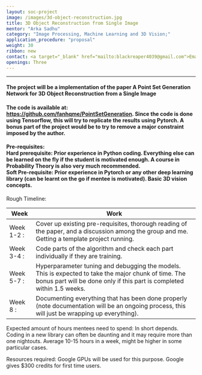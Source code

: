 ```yaml
---
layout: soc-project
image: /images/3d-object-reconstruction.jpg
title: 3D Object Reconstruction from Single Image
mentor: "Arka Sadhu"
category: "Image Processing, Machine Learning and 3D Vision;"
application_procedure: "proposal"
weight: 30
ribbon: new
contact: <a target="_blank" href="mailto:blackreaper4039@gmail.com">Email ID</a> - blackreaper4039@gmail.com
openings: Three
---
```


---

#### The project will be a implementation of the paper A Point Set Generation Network for 3D Object Reconstruction from a Single Image

<!--break-->

#### The code is available at: https://github.com/fanhqme/PointSetGeneration. Since the code is done using Tensorflow, this will try to replicate the results using Pytorch. A bonus part of the project would be to try to remove a major constraint imposed by the author.

<!--break-->

#### Pre-requisites:<br>Hard prerequisite: Prior experience in Python coding. Everything else can be learned on the fly if the student is motivated enough. A course in Probability Theory is also very much recommended.<br>Soft Pre-requisite: Prior experience in Pytorch or any other deep learning library (can be learnt on the go if mentee is motivated). Basic 3D vision concepts.

<!--break-->

Rough Timeline:

<!--break-->

Week | Work
--- | ---
Week 1-2 :    |Cover up existing pre-requisites, thorough reading of the paper, and a discussion among the group and me. Getting a template project running.
Week 3-4 :    |Code parts of the algorithm and check each part individually if they are training. 
Week 5-7 :    |Hyperparameter tuning and debugging the models. This is expected to take the major chunk of time. The bonus part will be done only if this part is completed within 1.5 weeks.
Week 8 :      |Documenting everything that has been done properly (note documentation will be an ongoing process, this will just be wrapping up everything).

<!--break-->

Expected amount of hours mentees need to spend: In short depends. Coding in a new library can often be daunting and it may require more than one nightouts. Average 10-15 hours in a week, might be higher in some particular cases.

<!--break-->

Resources required: Google GPUs will be used for this purpose. Google gives $300 credits for first time users.